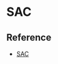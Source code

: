 # SAC

## Reference
- [SAC](https://intellabs.github.io/coach/components/agents/policy_optimization/sac.html)
